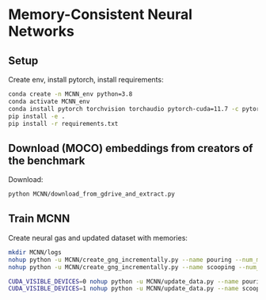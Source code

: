 # Memory-Consistent Neural Networks
## Setup
Create env, install pytorch, install requirements:
```bash
conda create -n MCNN_env python=3.8
conda activate MCNN_env
conda install pytorch torchvision torchaudio pytorch-cuda=11.7 -c pytorch -c nvidia
pip install -e .
pip install -r requirements.txt 
```

## Download (MOCO) embeddings from creators of the benchmark
Download:
```bash
python MCNN/download_from_gdrive_and_extract.py
```

## Train MCNN
Create neural gas and updated dataset with memories:
```bash
mkdir MCNN/logs
nohup python -u MCNN/create_gng_incrementally.py --name pouring --num_memories_frac 0.1 > MCNN/logs/pouring_gng_0.1_frac.log &
nohup python -u MCNN/create_gng_incrementally.py --name scooping --num_memories_frac 0.1 > MCNN/logs/scooping_gng_0.1_frac.log &

CUDA_VISIBLE_DEVICES=0 nohup python -u MCNN/update_data.py --name pouring --num_memories_frac 0.1 > MCNN/logs/pouring_update_data_0.1_frac.log &
CUDA_VISIBLE_DEVICES=1 nohup python -u MCNN/update_data.py --name scooping --num_memories_frac 0.1 > MCNN/logs/scooping_update_data_0.1_frac.log &
```


